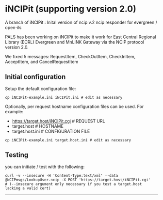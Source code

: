 iNCIPit (supporting version 2.0)
=======

A branch of iNCIPit : Inital version of ncip v.2 ncip responder for evergreen / open-ils

PALS has been working on iNCIPit to make it work for East Central Regional Library (ECRL) Evergreen and MnLINK Gateway via the NCIP protocol version 2.0.

We fixed 5 messages: RequestItem, CheckOutItem, CheckInItem, AcceptItem, and CancelRequestItem

Initial configuration
---------------------

Setup the default configuration file:

```
cp iNCIPit-example.ini iNCIPit.ini # edit as necessary
```

Optionally, per request hostname configuration files can be used. For example:

- https://target.host/iNCIPit.cgi # REQUEST URL
- target.host # HOSTNAME
- target.host.ini # CONFIGURATION FILE

```
cp iNCIPit-example.ini target.host.ini # edit as necessary
```

Testing
-------

you can initiate / test with the following:

```
curl -v --insecure -H 'Content-Type:text/xml' --data @NCIPmsgs/LookupUser.ncip -X POST 'https://target.host/iNCIPit.cgi'
# (--insecure argument only necessary if you test a target.host lacking a valid cert) 
```

---
